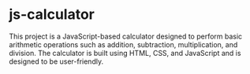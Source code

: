 # js-calculator
This project is a JavaScript-based calculator designed to perform basic arithmetic operations such as addition, subtraction, multiplication, and division. The calculator is built using HTML, CSS, and JavaScript and is designed to be user-friendly.
